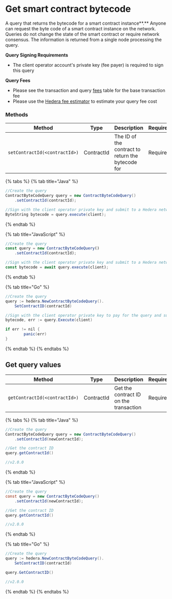 # Get smart contract bytecode

A query that returns the bytecode for a smart contract instance\*\*.\*\* Anyone can request the byte code of a smart contract instance on the network. Queries do not change the state of the smart contract or require network consensus. The information is returned from a single node processing the query.

**Query Signing Requirements**

* The client operator account's private key (fee payer) is required to sign this query

**Query Fees**

* Please see the transaction and query [fees](../../../networks/mainnet/fees/#transaction-and-query-fees) table for the base transaction fee
* Please use the [Hedera fee estimator](https://hedera.com/fees) to estimate your query fee cost

### Methods

| Method                        | Type       | Description                                       | Requirements |
| ----------------------------- | ---------- | ------------------------------------------------- | ------------ |
| `setContractId(<contractId>)` | ContractId | The ID of the contract to return the bytecode for | Required     |

{% tabs %}
{% tab title="Java" %}
```java
//Create the query
ContractByteCodeQuery query = new ContractByteCodeQuery()
    .setContractId(contractId);

//Sign with the client operator private key and submit to a Hedera network
ByteString bytecode = query.execute(client);
```
{% endtab %}

{% tab title="JavaScript" %}
```javascript
//Create the query
const query = new ContractByteCodeQuery()
    .setContractId(contractId);

//Sign with the client operator private key and submit to a Hedera network
const bytecode = await query.execute(client);
```
{% endtab %}

{% tab title="Go" %}
```java
//Create the query
query := hedera.NewContractByteCodeQuery().
    SetContractID(contractId)

//Sign with the client operator private key to pay for the query and submit the query to a Hedera network
bytecode, err := query.Execute(client)

if err != nil {
        panic(err)
}
```
{% endtab %}
{% endtabs %}

## Get query values

| Method                        | Type       | Description                            | Requirements |
| ----------------------------- | ---------- | -------------------------------------- | ------------ |
| `getContractId(<contractId>)` | ContractId | Get the contract ID on the transaction | Required     |

{% tabs %}
{% tab title="Java" %}
```java
//Create the query
ContractByteCodeQuery query = new ContractByteCodeQuery()
    .setContractId(newContractId);

//Get the contract ID
query.getContractId()

//v2.0.0
```
{% endtab %}

{% tab title="JavaScript" %}
```java
//Create the query
const query = new ContractByteCodeQuery()
    .setContractId(newContractId);

//Get the contract ID
query.getContractId()

//v2.0.0
```
{% endtab %}

{% tab title="Go" %}
```java
//Create the query
query := hedera.NewContractByteCodeQuery().
    SetContractID(contractId)

query.GetContractID()

//v2.0.0
```
{% endtab %}
{% endtabs %}
